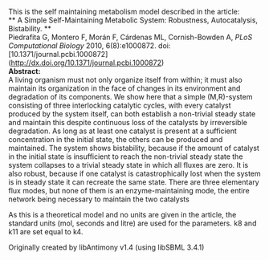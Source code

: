 

This is the self maintaining metabolism model described in the article:  
** A Simple Self-Maintaining Metabolic System: Robustness, Autocatalysis, Bistability. **   
Piedrafita G, Montero F, Morán F, Cárdenas ML, Cornish-Bowden A, _PLoS
Computational Biology_ 2010, 6(8):e1000872. doi:[10.1371/journal.pcbi.1000872]
(http://dx.doi.org/10.1371/journal.pcbi.1000872)  
**Abstract:**   
A living organism must not only organize itself from within; it must also
maintain its organization in the face of changes in its environment and
degradation of its components. We show here that a simple (M,R)-system
consisting of three interlocking catalytic cycles, with every catalyst
produced by the system itself, can both establish a non-trivial steady state
and maintain this despite continuous loss of the catalysts by irreversible
degradation. As long as at least one catalyst is present at a sufficient
concentration in the initial state, the others can be produced and maintained.
The system shows bistability, because if the amount of catalyst in the initial
state is insufficient to reach the non-trivial steady state the system
collapses to a trivial steady state in which all fluxes are zero. It is also
robust, because if one catalyst is catastrophically lost when the system is in
steady state it can recreate the same state. There are three elementary flux
modes, but none of them is an enzyme-maintaining mode, the entire network
being necessary to maintain the two catalysts

As this is a theoretical model and no units are given in the article, the
standard units (mol, seconds and litre) are used for the parameters. k8 and
k11 are set equal to k4.

Originally created by libAntimony v1.4 (using libSBML 3.4.1)


